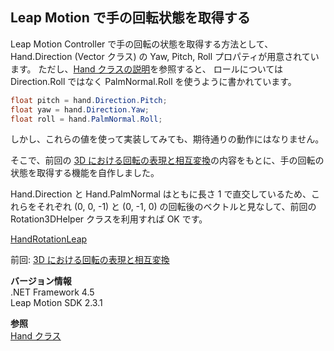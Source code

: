 ## Leap Motion で手の回転状態を取得する

Leap Motion Controller で手の回転の状態を取得する方法として、Hand.Direction (Vector クラス) の Yaw, Pitch, Roll プロパティが用意されています。
ただし、[Hand クラスの説明](https://developer.leapmotion.com/documentation/csharp/api/Leap.Hand.html)を参照すると、
ロールについては Direction.Roll ではなく PalmNormal.Roll を使うように書かれています。

```c#
float pitch = hand.Direction.Pitch;
float yaw = hand.Direction.Yaw;
float roll = hand.PalmNormal.Roll;
```

しかし、これらの値を使って実装してみても、期待通りの動作にはなりません。

そこで、前回の [3D における回転の表現と相互変換](3D-Rotation-Conversion.md)の内容をもとに、手の回転の状態を取得する機能を自作しました。

Hand.Direction と Hand.PalmNormal はともに長さ 1 で直交しているため、これらをそれぞれ (0, 0, -1) と (0, -1, 0) の回転後のベクトルと見なして、前回の Rotation3DHelper クラスを利用すれば OK です。

[HandRotationLeap](https://gist.github.com/sakapon/97659608cd8e63f27277451fec2b3a8c)

前回: [3D における回転の表現と相互変換](3D-Rotation-Conversion.md)

**バージョン情報**  
.NET Framework 4.5  
Leap Motion SDK 2.3.1

**参照**  
[Hand クラス](https://developer.leapmotion.com/documentation/csharp/api/Leap.Hand.html)
